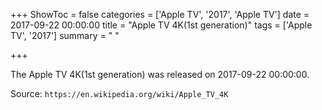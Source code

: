 +++
ShowToc = false
categories = ['Apple TV', '2017', 'Apple TV']
date = 2017-09-22 00:00:00
title = "Apple TV 4K(1st generation)"
tags = ['Apple TV', '2017']
summary = " "

+++

The Apple TV 4K(1st generation) was released on 2017-09-22 00:00:00.

Source: `https://en.wikipedia.org/wiki/Apple_TV_4K`
